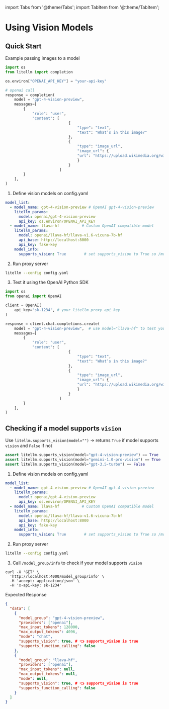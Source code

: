 import Tabs from '@theme/Tabs';
import TabItem from '@theme/TabItem';

# Using Vision Models

## Quick Start
Example passing images to a model 


<Tabs>

<TabItem label="LiteLLMPython SDK" value="Python">

```python
import os 
from litellm import completion

os.environ["OPENAI_API_KEY"] = "your-api-key"

# openai call
response = completion(
    model = "gpt-4-vision-preview", 
    messages=[
        {
            "role": "user",
            "content": [
                            {
                                "type": "text",
                                "text": "What’s in this image?"
                            },
                            {
                                "type": "image_url",
                                "image_url": {
                                "url": "https://upload.wikimedia.org/wikipedia/commons/thumb/d/dd/Gfp-wisconsin-madison-the-nature-boardwalk.jpg/2560px-Gfp-wisconsin-madison-the-nature-boardwalk.jpg"
                                }
                            }
                        ]
        }
    ],
)

```

</TabItem>
<TabItem label="LiteLLM Proxy Server" value="proxy">

1. Define vision models on config.yaml

```yaml
model_list:
  - model_name: gpt-4-vision-preview # OpenAI gpt-4-vision-preview
    litellm_params:
      model: openai/gpt-4-vision-preview
      api_key: os.environ/OPENAI_API_KEY
  - model_name: llava-hf          # Custom OpenAI compatible model
    litellm_params:
      model: openai/llava-hf/llava-v1.6-vicuna-7b-hf
      api_base: http://localhost:8000
      api_key: fake-key
    model_info:
      supports_vision: True        # set supports_vision to True so /model/info returns this attribute as True

```

2. Run proxy server

```bash
litellm --config config.yaml
```

3. Test it using the OpenAI Python SDK


```python
import os 
from openai import OpenAI

client = OpenAI(
    api_key="sk-1234", # your litellm proxy api key
)

response = client.chat.completions.create(
    model = "gpt-4-vision-preview",  # use model="llava-hf" to test your custom OpenAI endpoint
    messages=[
        {
            "role": "user",
            "content": [
                            {
                                "type": "text",
                                "text": "What’s in this image?"
                            },
                            {
                                "type": "image_url",
                                "image_url": {
                                "url": "https://upload.wikimedia.org/wikipedia/commons/thumb/d/dd/Gfp-wisconsin-madison-the-nature-boardwalk.jpg/2560px-Gfp-wisconsin-madison-the-nature-boardwalk.jpg"
                                }
                            }
                        ]
        }
    ],
)

```




</TabItem>
</Tabs>



## Checking if a model supports `vision`

<Tabs>
<TabItem label="LiteLLM Python SDK" value="Python">

Use `litellm.supports_vision(model="")` -> returns `True` if model supports `vision` and `False` if not

```python
assert litellm.supports_vision(model="gpt-4-vision-preview") == True
assert litellm.supports_vision(model="gemini-1.0-pro-vision") == True
assert litellm.supports_vision(model="gpt-3.5-turbo") == False
```
</TabItem>

<TabItem label="LiteLLM Proxy Server" value="proxy">


1. Define vision models on config.yaml

```yaml
model_list:
  - model_name: gpt-4-vision-preview # OpenAI gpt-4-vision-preview
    litellm_params:
      model: openai/gpt-4-vision-preview
      api_key: os.environ/OPENAI_API_KEY
  - model_name: llava-hf          # Custom OpenAI compatible model
    litellm_params:
      model: openai/llava-hf/llava-v1.6-vicuna-7b-hf
      api_base: http://localhost:8000
      api_key: fake-key
    model_info:
      supports_vision: True        # set supports_vision to True so /model/info returns this attribute as True
```

2. Run proxy server

```bash
litellm --config config.yaml
```

3. Call `/model_group/info` to check if your model supports `vision`

```shell
curl -X 'GET' \
  'http://localhost:4000/model_group/info' \
  -H 'accept: application/json' \
  -H 'x-api-key: sk-1234'
```

Expected Response 

```json
{
  "data": [
    {
      "model_group": "gpt-4-vision-preview",
      "providers": ["openai"],
      "max_input_tokens": 128000,
      "max_output_tokens": 4096,
      "mode": "chat",
      "supports_vision": true, # 👈 supports_vision is true
      "supports_function_calling": false
    },
    {
      "model_group": "llava-hf",
      "providers": ["openai"],
      "max_input_tokens": null,
      "max_output_tokens": null,
      "mode": null,
      "supports_vision": true, # 👈 supports_vision is true
      "supports_function_calling": false
    }
  ]
}
```

</TabItem>
</Tabs>